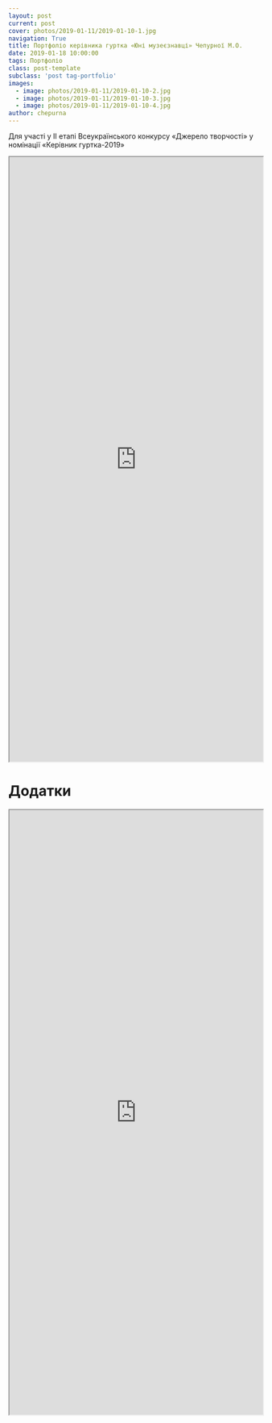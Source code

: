 ```yaml
---
layout: post
current: post
cover: photos/2019-01-11/2019-01-10-1.jpg
navigation: True
title: Портфоліо керівника гуртка «Юні музеєзнавці» Чепурної М.О.
date: 2019-01-18 10:00:00
tags: Портфоліо
class: post-template
subclass: 'post tag-portfolio'
images:
  - image: photos/2019-01-11/2019-01-10-2.jpg
  - image: photos/2019-01-11/2019-01-10-3.jpg
  - image: photos/2019-01-11/2019-01-10-4.jpg
author: chepurna
---
```


Для участі у ІІ етапі Всеукраїнського конкурсу «Джерело творчості» у номінації «Керівник гуртка-2019»

<iframe src="https://drive.google.com/file/d/1R7IYTiYR6DNcjau3rxH_hidbplQ3g4Y4/preview" width="100%" height="1200"></iframe>

# Додатки

<iframe src="https://drive.google.com/file/d/19QjxBh1TQrdq2LqYpQDwZZ-JOKx-mCkC/preview" width="100%" height="1200"></iframe>
